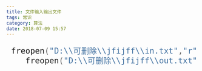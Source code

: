 ```yaml
---
title: 文件输入输出文件
tags: 常识
category: 算法
date: 2018-07-09 15:57
---
```


<font size=5> 

```c++
 freopen("D:\\可删除\\jfijff\\in.txt","r",stdin);
    freopen("D:\\可删除\\jfijff\\out.txt","w",stdout);
```

